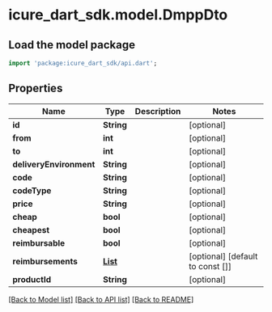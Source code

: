 # icure_dart_sdk.model.DmppDto

## Load the model package
```dart
import 'package:icure_dart_sdk/api.dart';
```

## Properties
Name | Type | Description | Notes
------------ | ------------- | ------------- | -------------
**id** | **String** |  | [optional] 
**from** | **int** |  | [optional] 
**to** | **int** |  | [optional] 
**deliveryEnvironment** | **String** |  | [optional] 
**code** | **String** |  | [optional] 
**codeType** | **String** |  | [optional] 
**price** | **String** |  | [optional] 
**cheap** | **bool** |  | [optional] 
**cheapest** | **bool** |  | [optional] 
**reimbursable** | **bool** |  | [optional] 
**reimbursements** | [**List<ReimbursementDto>**](ReimbursementDto.md) |  | [optional] [default to const []]
**productId** | **String** |  | [optional] 

[[Back to Model list]](../README.md#documentation-for-models) [[Back to API list]](../README.md#documentation-for-api-endpoints) [[Back to README]](../README.md)


